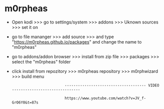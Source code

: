 # m0rpheas

- Open kodi >>> go to settings/system >>> addons >>> Uknown sources >>> set it on
- go to file mananger >>> add source >>> and type "https://m0rpheas.github.io/packages" and change the name to "m0rpheas"
- go to addons/addon browser >>> install from zip file >>> packages >>> select the "m0rpheas" folder
- click install from repozitory >>> m0rpheas repository >>> m0rphwizard >>> build menu
 
 
 
                              ------------------------------------- VIDEO -------------------------------
                              
                              https://www.youtube.com/watch?v=JV_f-GrO6Y0&t=87s
                              
